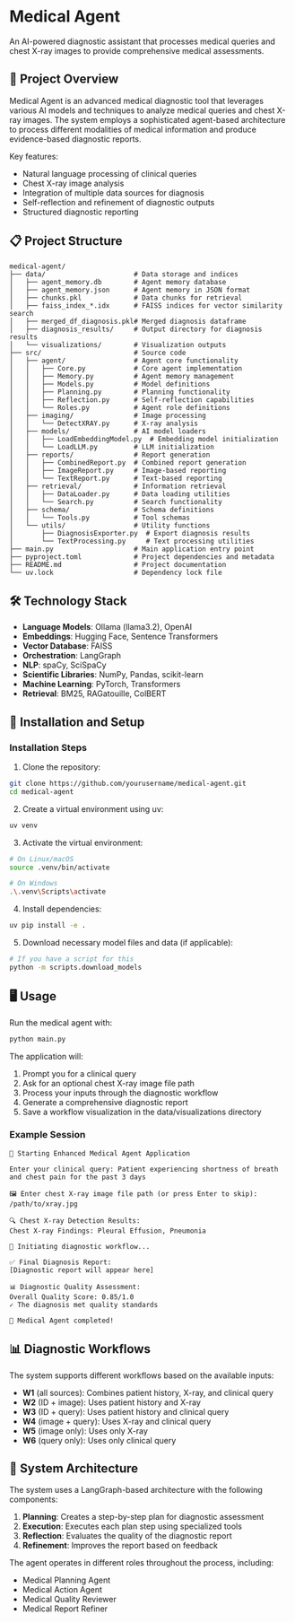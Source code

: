 # Medical Agent

An AI-powered diagnostic assistant that processes medical queries and chest X-ray images to provide comprehensive medical assessments.

## 🏥 Project Overview

Medical Agent is an advanced medical diagnostic tool that leverages various AI models and techniques to analyze medical queries and chest X-ray images. The system employs a sophisticated agent-based architecture to process different modalities of medical information and produce evidence-based diagnostic reports.

Key features:
- Natural language processing of clinical queries
- Chest X-ray image analysis
- Integration of multiple data sources for diagnosis
- Self-reflection and refinement of diagnostic outputs
- Structured diagnostic reporting

## 📋 Project Structure

```
medical-agent/
├── data/                      # Data storage and indices
│   ├── agent_memory.db        # Agent memory database
│   ├── agent_memory.json      # Agent memory in JSON format
│   ├── chunks.pkl             # Data chunks for retrieval
│   ├── faiss_index_*.idx      # FAISS indices for vector similarity search
│   ├── merged_df_diagnosis.pkl# Merged diagnosis dataframe
│   ├── diagnosis_results/     # Output directory for diagnosis results
│   └── visualizations/        # Visualization outputs
├── src/                       # Source code
│   ├── agent/                 # Agent core functionality
│   │   ├── Core.py            # Core agent implementation
│   │   ├── Memory.py          # Agent memory management
│   │   ├── Models.py          # Model definitions
│   │   ├── Planning.py        # Planning functionality
│   │   ├── Reflection.py      # Self-reflection capabilities
│   │   └── Roles.py           # Agent role definitions
│   ├── imaging/               # Image processing
│   │   └── DetectXRAY.py      # X-ray analysis
│   ├── models/                # AI model loaders
│   │   ├── LoadEmbeddingModel.py  # Embedding model initialization
│   │   └── LoadLLM.py         # LLM initialization
│   ├── reports/               # Report generation
│   │   ├── CombinedReport.py  # Combined report generation
│   │   ├── ImageReport.py     # Image-based reporting
│   │   └── TextReport.py      # Text-based reporting
│   ├── retrieval/             # Information retrieval
│   │   ├── DataLoader.py      # Data loading utilities
│   │   └── Search.py          # Search functionality
│   ├── schema/                # Schema definitions
│   │   └── Tools.py           # Tool schemas
│   └── utils/                 # Utility functions
│       ├── DiagnosisExporter.py  # Export diagnosis results
│       └── TextProcessing.py     # Text processing utilities
├── main.py                    # Main application entry point
├── pyproject.toml             # Project dependencies and metadata
├── README.md                  # Project documentation
└── uv.lock                    # Dependency lock file
```

## 🛠️ Technology Stack

- **Language Models**: Ollama (llama3.2), OpenAI
- **Embeddings**: Hugging Face, Sentence Transformers
- **Vector Database**: FAISS
- **Orchestration**: LangGraph
- **NLP**: spaCy, SciSpaCy
- **Scientific Libraries**: NumPy, Pandas, scikit-learn
- **Machine Learning**: PyTorch, Transformers
- **Retrieval**: BM25, RAGatouille, ColBERT

## 🚀 Installation and Setup

### Installation Steps

1. Clone the repository:
```bash
git clone https://github.com/yourusername/medical-agent.git
cd medical-agent
```

2. Create a virtual environment using uv:
```bash
uv venv
```

3. Activate the virtual environment:
```bash
# On Linux/macOS
source .venv/bin/activate

# On Windows
.\.venv\Scripts\activate
```

4. Install dependencies:
```bash
uv pip install -e .
```

5. Download necessary model files and data (if applicable):
```bash
# If you have a script for this
python -m scripts.download_models
```

## 🖥️ Usage

Run the medical agent with:

```bash
python main.py
```

The application will:
1. Prompt you for a clinical query
2. Ask for an optional chest X-ray image file path
3. Process your inputs through the diagnostic workflow
4. Generate a comprehensive diagnostic report
5. Save a workflow visualization in the data/visualizations directory

### Example Session

```
🏥 Starting Enhanced Medical Agent Application

Enter your clinical query: Patient experiencing shortness of breath and chest pain for the past 3 days

🖼️ Enter chest X-ray image file path (or press Enter to skip): /path/to/xray.jpg

🔍 Chest X-ray Detection Results:
Chest X-ray Findings: Pleural Effusion, Pneumonia

🚀 Initiating diagnostic workflow...

✅ Final Diagnosis Report:
[Diagnostic report will appear here]

📊 Diagnostic Quality Assessment:
Overall Quality Score: 0.85/1.0
✓ The diagnosis met quality standards

🏥 Medical Agent completed!
```

## 📊 Diagnostic Workflows

The system supports different workflows based on the available inputs:

- **W1** (all sources): Combines patient history, X-ray, and clinical query
- **W2** (ID + image): Uses patient history and X-ray
- **W3** (ID + query): Uses patient history and clinical query
- **W4** (image + query): Uses X-ray and clinical query
- **W5** (image only): Uses only X-ray
- **W6** (query only): Uses only clinical query

## 🔄 System Architecture

The system uses a LangGraph-based architecture with the following components:

1. **Planning**: Creates a step-by-step plan for diagnostic assessment
2. **Execution**: Executes each plan step using specialized tools
3. **Reflection**: Evaluates the quality of the diagnostic report
4. **Refinement**: Improves the report based on feedback

The agent operates in different roles throughout the process, including:
- Medical Planning Agent
- Medical Action Agent
- Medical Quality Reviewer
- Medical Report Refiner

